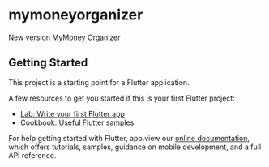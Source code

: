 # mymoneyorganizer

New version MyMoney Organizer

## Getting Started

This project is a starting point for a Flutter application.

A few resources to get you started if this is your first Flutter project:

- [Lab: Write your first Flutter app](https://flutter.dev/docs/get-started/codelab)
- [Cookbook: Useful Flutter samples](https://flutter.dev/docs/cookbook)

For help getting started with Flutter, app.view our
[online documentation](https://flutter.dev/docs), which offers tutorials,
samples, guidance on mobile development, and a full API reference.
